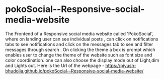 # pokoSocial--Responsive-social-media-website
The Frontend of a Responsive social media website called 'PokoSocial', where on landing user can see individual posts ,
can click on notifications tabs to see notifications and click on the messages tab to see and filter messages through search .
On clicking the theme a box is prompt which enables user to change the theme of the website such as font size and color coordination.
one can also choose the display mode out of Light,dim and Lights out.
Here is the Url of the webpage - https://piyush-bhudolia.github.io/pokoSocial--Responsive-social-media-website/
